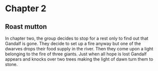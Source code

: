 # Chapter 2

## Roast mutton

In chapter two, the group decides to stop for a rest only to find out that Gandalf is gone. They decide to set up a fire anyway but one of the dwarves drops their food supply in the river. Then they come upon a light belonging to the fire of three giants. Just when all hope is lost Gandalf appears and knocks over two trees making the light of dawn turn them to stone.
